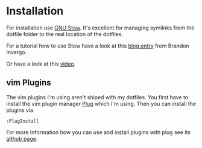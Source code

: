Installation
============

For installation use [GNU Stow](https://www.gnu.org/software/stow/). It's excellent for managing symlinks from the
dotfile folder to the real location of the dotfiles.

For a tutorial how to use Stow have a look at this [blog entry](http://brandon.invergo.net/news/2012-05-26-using-gnu-stow-to-manage-your-dotfiles.html) from Brandon Invergo.

Or have a look at this [video](https://www.youtube.com/watch?v=zhdO46oqeRw).

vim Plugins
-----------

The vim plugins I'm using aren't shiped with my dotfiles. You first have to install the vim plugin manager
[Plug](https://github.com/junegunn/vim-plug) which I'm using. Then you can install the plugins via
```viml
:PlugInstall
```
For more Information how you can use and install plugins with plug see its [github page](https://github.com/junegunn/vim-plug#usage).
